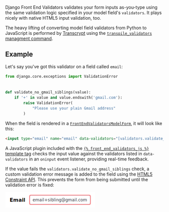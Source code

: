 Django Front End Validators validates your form inputs as-you-type using the same validation logic specified in your model field's `validators`. It plays nicely with native HTML5 input validation, too.

The heavy lifting of converting model field validators from Python to JavaScript is performed by [Transcrypt](http://www.transcrypt.org/) using the [`transpile_validators` managment command](management_commands.md).

## Example

Let's say you've got this validator on a field called `email`:

```python
from django.core.exceptions import ValidationError


def validate_no_gmail_siblings(value):
    if '+' in value and value.endswith('gmail.com'):
        raise ValidationError(
            "Please use your plain Gmail address"
        )
```

When the field is rendered in a [`FrontEndValidatorsModelForm`](forms.md), it will look like this:

```html
<input type="email" name="email" data-validators="[validators.validate_no_gmail_siblings]">
```

A JavaScript plugin included with the [`{% front_end_validators_js %}` template tag](template_tags.md) checks the input value against the validators listed in `data-validators` in an `oninput` event listener, providing real-time feedback.

If the value fails the `validators.validate_no_gmail_siblings` check, a custom validation error message is added to the field using the [HTML5 Constraint API](https://developer.mozilla.org/en-US/docs/Web/Guide/HTML/HTML5/Constraint_validation). This prevents the form from being submitted until the validation error is fixed:

![Email field with failing no Gmail sibling validator](media/validate-no-gmail-siblings.png)
